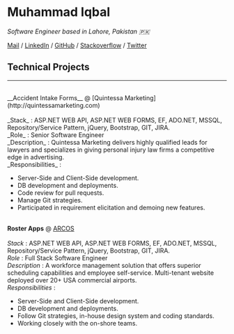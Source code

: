 # Muhammad Iqbal
_Software Engineer based in Lahore, Pakistan 🇵🇰_ <br>

[Mail](mailto:agha.muhammad.iqbal@gmail.com) / [LinkedIn](https://www.linkedin.com/in/muhammadiqbaldotnet) / [GitHub](https://github.com/aghadostain/) / [Stackoverflow](https://stackoverflow.com/users/5985558/jbs) / [Twitter](https://twitter.com/agha_dostain/) 
<br>
## Technical Projects
---
<br>
__Accident Intake Forms__ @ [Quintessa Marketing](http://quintessamarketing.com)
<br><br>
_Stack_ : ASP.NET WEB API, ASP.NET WEB FORMS, EF, ADO.NET, MSSQL, Repository/Service Pattern, jQuery, Bootstrap, GIT, JIRA.
<br>
_Role_ : Senior Software Engineer
<br>
_Description_ : Quintessa Marketing delivers highly qualified leads for lawyers and specializes in giving personal injury law firms a competitive edge in advertising.
<br>
_Responsibilities_ :

  - Server-Side and Client-Side development.
  - DB development and deployments.
  - Code review for pull requests.
  - Manage Git strategies.
  - Participated in requirement elicitation and demoing new features.
<br> <br>
  
  __Roster Apps__ @ [ARCOS](https://www.arcos-inc.com/rosterapps/)
<br><br>
_Stack_ : ASP.NET WEB API, ASP.NET WEB FORMS, EF, ADO.NET, MSSQL, Repository/Service Pattern, jQuery, Bootstrap, GIT, JIRA.
<br>
_Role_ : Full Stack Software Engineer
<br>
_Description_ : A workforce management solution that offers superior scheduling capabilities and employee self-service. Multi-tenant website deployed over 20+ USA commercial airports.
<br>
_Responsibilities_ : 

  + Server-Side and Client-Side development.
  + DB development and deployments.
  + Follow Git strategies, in-house design system and coding standards.
  + Working closely with the on-shore teams.
<br><br>
  
  
  
  
  
<script type="text/javascript">window.onload = function(){document.getElementsByTagName("footer")[0].remove();document.getElementsByClassName("view")[0].remove();}</script>
